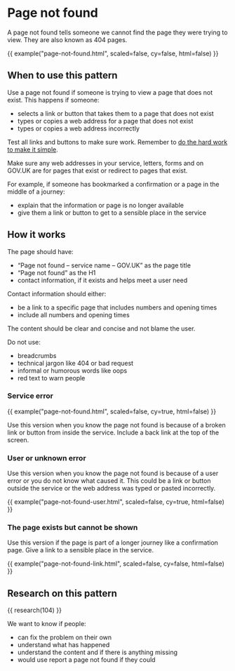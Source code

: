 # Page not found

A page not found tells someone we cannot find the page they were trying to view. They are also known as 404 pages.

{{ example("page-not-found.html", scaled=false, cy=false, html=false) }}

## When to use this pattern

Use a page not found if someone is trying to view a page that does not exist. This happens if someone:

- selects a link or button that takes them to a page that does not exist
- types or copies a web address for a page that does not exist
- types or copies a web address incorrectly

Test all links and buttons to make sure work. Remember to [do the hard work to make it simple](https://www.gov.uk/guidance/government-design-principles#do-the-hard-work-to-make-it-simple).

Make sure any web addresses in your service, letters, forms and on GOV.UK are for pages that exist or redirect to pages that exist.

For example, if someone has bookmarked a confirmation or a page in the middle of a journey:

- explain that the information or page is no longer available
- give them a link or button to get to a sensible place in the service

## How it works

The page should have:

- “Page not found – service name – GOV.UK” as the page title
- “Page not found” as the H1
- contact information, if it exists and helps meet a user need

Contact information should either:

- be a link to a specific page that includes numbers and opening times
- include all numbers and opening times

The content should be clear and concise and not blame the user.

Do not use:

- breadcrumbs
- technical jargon like 404 or bad request
- informal or humorous words like oops
- red text to warn people

### Service error

{{ example("page-not-found.html", scaled=false, cy=true, html=false) }}

Use this version when you know the page not found is because of a broken link or button from inside the service. Include a back link at the top of the screen.

### User or unknown error

Use this version when you know the page not found is because of a user error or you do not know what caused it. This could be a link or button outside the service or the web address was typed or pasted incorrectly.

{{ example("page-not-found-user.html", scaled=false, cy=true, html=false) }}

### The page exists but cannot be shown

Use this version if the page is part of a longer journey like a confirmation page. Give a link to a sensible place in the service.

{{ example("page-not-found-link.html", scaled=false, cy=false, html=false) }}

## Research on this pattern

{{ research(104) }}

We want to know if people:

- can fix the problem on their own
- understand what has happened
- understand the content and if there is anything missing
- would use report a page not found if they could